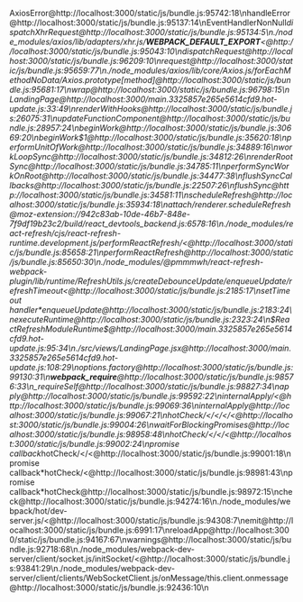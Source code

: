 AxiosError@http://localhost:3000/static/js/bundle.js:95742:18\nhandleError@http://localhost:3000/static/js/bundle.js:95137:14\nEventHandlerNonNull*dispatchXhrRequest@http://localhost:3000/static/js/bundle.js:95134:5\n./node_modules/axios/lib/adapters/xhr.js/**WEBPACK_DEFAULT_EXPORT**<@http://localhost:3000/static/js/bundle.js:95043:10\ndispatchRequest@http://localhost:3000/static/js/bundle.js:96209:10\nrequest@http://localhost:3000/static/js/bundle.js:95659:77\n./node_modules/axios/lib/core/Axios.js/forEachMethodNoData/Axios.prototype[method]@http://localhost:3000/static/js/bundle.js:95681:17\nwrap@http://localhost:3000/static/js/bundle.js:96798:15\nLandingPage@http://localhost:3000/main.3325857e265e5614cfd9.hot-update.js:33:49\nrenderWithHooks@http://localhost:3000/static/js/bundle.js:26075:31\nupdateFunctionComponent@http://localhost:3000/static/js/bundle.js:28957:24\nbeginWork@http://localhost:3000/static/js/bundle.js:30669:20\nbeginWork$1@http://localhost:3000/static/js/bundle.js:35620:18\nperformUnitOfWork@http://localhost:3000/static/js/bundle.js:34889:16\nworkLoopSync@http://localhost:3000/static/js/bundle.js:34812:26\nrenderRootSync@http://localhost:3000/static/js/bundle.js:34785:11\nperformSyncWorkOnRoot@http://localhost:3000/static/js/bundle.js:34477:38\nflushSyncCallbacks@http://localhost:3000/static/js/bundle.js:22507:26\nflushSync@http://localhost:3000/static/js/bundle.js:34581:11\nscheduleRefresh@http://localhost:3000/static/js/bundle.js:35934:18\nattach/renderer.scheduleRefresh@moz-extension://942c83ab-10de-46b7-848e-7f9df19b23c2/build/react_devtools_backend.js:6578:16\n./node_modules/react-refresh/cjs/react-refresh-runtime.development.js/performReactRefresh/<@http://localhost:3000/static/js/bundle.js:85658:21\nperformReactRefresh@http://localhost:3000/static/js/bundle.js:85650:30\n./node_modules/@pmmmwh/react-refresh-webpack-plugin/lib/runtime/RefreshUtils.js/createDebounceUpdate/enqueueUpdate/refreshTimeout<@http://localhost:3000/static/js/bundle.js:2185:17\nsetTimeout handler*enqueueUpdate@http://localhost:3000/static/js/bundle.js:2183:24\nexecuteRuntime@http://localhost:3000/static/js/bundle.js:2323:24\n$ReactRefreshModuleRuntime$@http://localhost:3000/main.3325857e265e5614cfd9.hot-update.js:95:34\n./src/views/LandingPage.jsx@http://localhost:3000/main.3325857e265e5614cfd9.hot-update.js:108:29\noptions.factory@http://localhost:3000/static/js/bundle.js:99130:31\n**webpack_require**@http://localhost:3000/static/js/bundle.js:98576:33\n_requireSelf@http://localhost:3000/static/js/bundle.js:98827:34\napply@http://localhost:3000/static/js/bundle.js:99592:22\ninternalApply/<@http://localhost:3000/static/js/bundle.js:99069:36\ninternalApply@http://localhost:3000/static/js/bundle.js:99067:21\nhotCheck/</</</<@http://localhost:3000/static/js/bundle.js:99004:26\nwaitForBlockingPromises@http://localhost:3000/static/js/bundle.js:98958:48\nhotCheck/</</<@http://localhost:3000/static/js/bundle.js:99002:24\npromise callback*hotCheck/</<@http://localhost:3000/static/js/bundle.js:99001:18\npromise callback*hotCheck/<@http://localhost:3000/static/js/bundle.js:98981:43\npromise callback\*hotCheck@http://localhost:3000/static/js/bundle.js:98972:15\ncheck@http://localhost:3000/static/js/bundle.js:94274:16\n./node_modules/webpack/hot/dev-server.js/<@http://localhost:3000/static/js/bundle.js:94308:7\nemit@http://localhost:3000/static/js/bundle.js:6991:17\nreloadApp@http://localhost:3000/static/js/bundle.js:94167:67\nwarnings@http://localhost:3000/static/js/bundle.js:92718:68\n./node_modules/webpack-dev-server/client/socket.js/initSocket/<@http://localhost:3000/static/js/bundle.js:93841:29\n./node_modules/webpack-dev-server/client/clients/WebSocketClient.js/onMessage/this.client.onmessage@http://localhost:3000/static/js/bundle.js:92436:10\n
